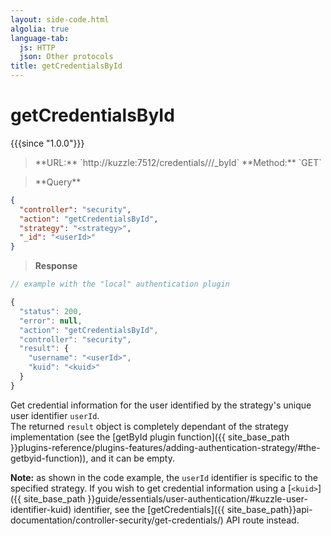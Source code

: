 ```yaml
---
layout: side-code.html
algolia: true
language-tab:
  js: HTTP
  json: Other protocols
title: getCredentialsById
---
```



# getCredentialsById

{{{since "1.0.0"}}}



<blockquote class="js">
<p>
**URL:** `http://kuzzle:7512/credentials/<strategy>/<userId>/_byId`  
**Method:** `GET`  
</p>
</blockquote>

<blockquote class="json">
<p>
**Query**
</p>
</blockquote>

```json
{
  "controller": "security",
  "action": "getCredentialsById",
  "strategy": "<strategy>",
  "_id": "<userId>"
}
```

>**Response**

```javascript
// example with the "local" authentication plugin

{
  "status": 200,
  "error": null,
  "action": "getCredentialsById",
  "controller": "security",
  "result": {
    "username": "<userId>",
    "kuid": "<kuid>"
  }
}
```

Get credential information for the user identified by the strategy's unique user identifier `userId`.  
The returned `result` object is completely dependant of the strategy implementation (see the [getById plugin function]({{ site_base_path }}plugins-reference/plugins-features/adding-authentication-strategy/#the-getbyid-function)), and it can be empty.

**Note:** as shown in the code example, the `userId` identifier is specific to the specified strategy. If you wish to get credential information using a [`<kuid>`]({{ site_base_path }}guide/essentials/user-authentication/#kuzzle-user-identifier-kuid) identifier, see the [getCredentials]({{ site_base_path}}api-documentation/controller-security/get-credentials/) API route instead.
